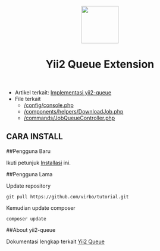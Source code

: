 <p align="center">
    <a href="https://dutainformasi.net" target="_blank">
        <img src="https://s3-id-jkt-1.kilatstorage.id/cdn-dutainformasi/assets/img/logo.png" height="100px">
    </a>
    <h1 align="center">Yii2 Queue Extension</h1>
    <br>
</p>

- Artikel terkait: [Implementasi yii2-queue](https://dutainformasi.net/2019/05/22/implementasi-yii2-queue/)
- File terkait 
  - [/config/console.php](/config/console.php)
  - [/components/helpers/DownloadJob.php](/components/helpers/DownloadJob.php)
  - [/commands/JobQueueController.php](/commands/JobQueueController.php)

CARA INSTALL
------------


##Pengguna Baru

Ikuti petunjuk [Installasi](installation.md) ini.


##Pengguna Lama

Update repository
~~~
git pull https://github.com/virbo/tutorial.git
~~~

Kemudian update composer
~~~~
composer update
~~~~

##About yii2-queue

Dokumentasi lengkap terkait [Yii2 Queue](https://github.com/yiisoft/yii2-queue/blob/master/docs/guide/README.md)